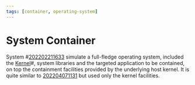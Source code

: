 ```yaml
---
tags: [container, operating-system]
---
```


# System Container

System #[202202211633](202202211633.md) simulate a full-fledge operating system,
included the [Kernel](202210062254.md)#, system libraries and the targeted
application to be contained, on top the containment facilities provided by the
underlying host kernel. It is quite similar to [202204071131](202204071131.md)
but used only the kernel facilities.
